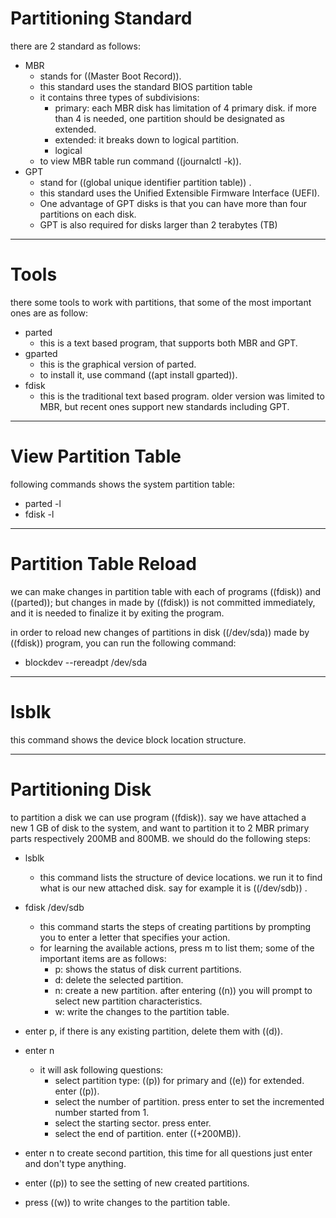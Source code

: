 # Partitioning Standard



there are 2 standard as follows:

- MBR 
  - stands for ((Master Boot Record)). 
  - this standard uses the standard BIOS partition table 
  - it contains three types of subdivisions:
    - primary: each MBR disk has limitation of 4 primary disk. if more than 4 is needed, one partition should be designated as extended. 
    - extended: it breaks down to logical partition.
    - logical
  - to view MBR table run command ((journalctl -k)).
- GPT
  - stand for ((global unique identifier partition table)) .
  - this standard uses the Unified Extensible Firmware Interface (UEFI).
  - One advantage of GPT disks is that you can have more than four partitions on each disk. 
  - GPT is also required for disks larger than 2 terabytes (TB)



***

# Tools

there some tools to work with partitions, that some of the most important ones are as follow:

- parted
  - this is a text based program, that supports both MBR and GPT.
- gparted
  - this is the graphical version of parted.
  - to install it, use command ((apt install gparted)).
- fdisk
  - this is the traditional text based program. older version was limited to MBR, but recent ones support new standards including GPT.



***

# View Partition Table

following commands shows the system partition table:

- parted -l
- fdisk -l



***

# Partition Table Reload

we can make changes in partition table with each of programs ((fdisk)) and ((parted)); but changes in made by ((fdisk)) is not committed immediately, and it is needed to finalize it by exiting the program. 

in order to reload new changes of partitions in disk ((/dev/sda)) made by ((fdisk)) program, you can run the following command:

- blockdev --rereadpt /dev/sda



***

# lsblk

this command shows the device block location structure.



***

# Partitioning Disk

to partition a disk we can use program ((fdisk)). say we have attached a new 1 GB of disk to the system, and want to partition it to 2 MBR primary parts respectively 200MB and 800MB. we should do the following steps:

- lsblk
  - this command lists the structure of device locations. we run it to find what is our new attached disk. say for example it is ((/dev/sdb)) .
- fdisk /dev/sdb
  - this command starts the steps of creating partitions by prompting you to enter a letter that specifies your action.
  - for learning the available actions, press m to list them; some of the important items are as follows:
    - p: shows the status of disk current partitions.
    - d: delete the selected partition.
    - n: create a new partition. after entering ((n)) you will prompt to select new partition characteristics.
    - w: write the changes to the partition table.
- enter p, if there is any existing partition, delete them with ((d)).
- enter n
  - it will ask following questions:
    - select partition type: ((p)) for primary and ((e)) for extended. enter ((p)).
    - select the number of partition. press enter to set the incremented number started from 1.
    - select the starting sector. press enter.
    - select the end of partition. enter ((+200MB)).

- enter n to create second partition, this time for all questions just enter and don't type anything.
- enter ((p)) to see the setting of new created partitions.
- press ((w)) to write changes to the partition table.